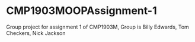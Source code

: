 # CMP1903MOOPAssignment-1
Group project for assignment 1 of CMP1903M, Group is Billy Edwards, Tom Checkers, Nick Jackson
